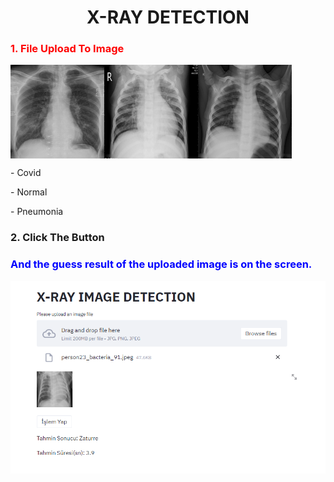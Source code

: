 

<h1 align="center">X-RAY DETECTION</h1>
<h3 style="color:red">1. File Upload To Image</h3>	
<div class="row" style="width:100%">
<img  align="left" width="150" height="150"  src="https://github.com/almazfaruk/X-Ray_Detection/blob/master/img/e.jpeg"  alt="Covid">
<img  align="center" width="150" height="150"  src="https://github.com/almazfaruk/X-Ray_Detection/blob/master/img/NORMAL%20(1341).png"  alt="Normal">
<img  align="left" width="150" height="150"  src="https://github.com/almazfaruk/X-Ray_Detection/blob/master/img/Viral%20Pneumonia%20(1345).png"  alt="Pneumonia">
<p>- Covid</p>
<p>- Normal</p>
<p>- Pneumonia</p> 
</div>
 
<h3 align="left">2. Click The Button</h1>  
<h3 align="left" style="color:blue">And the guess result of the uploaded image is on the screen.</h3>
<img  align="left" width="auto" height="auto"  src="https://github.com/almazfaruk/X-Ray_Detection/blob/master/img/Predict.png"  alt="Predict">

